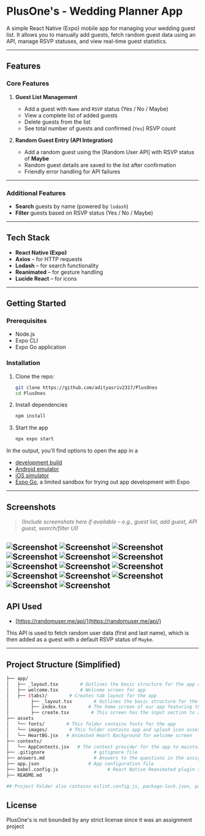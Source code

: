 # PlusOne's - Wedding Planner App

A simple React Native (Expo) mobile app for managing your wedding guest list. It allows you to manually add guests, fetch random guest data using an API, manage RSVP statuses, and view real-time guest statistics.

---

## Features

### Core Features

1. **Guest List Management**

   - Add a guest with `Name` and `RSVP` status (Yes / No / Maybe)
   - View a complete list of added guests
   - Delete guests from the list
   - See total number of guests and confirmed (`Yes`) RSVP count

2. **Random Guest Entry (API Integration)**
   - Add a random guest using the [Random User API] with RSVP status of **Maybe**
   - Random guest details are saved to the list after confirmation
   - Friendly error handling for API failures

---

### Additional Features

- **Search** guests by name (powered by `lodash`)
- **Filter** guests based on RSVP status (Yes / No / Maybe)

---

## Tech Stack

- **React Native (Expo)**
- **Axios** – for HTTP requests
- **Lodash** – for search functionality
- **Reanimated** – for gesture handling
- **Lucide React** – for icons

---

## Getting Started

### Prerequisites

- Node.js
- Expo CLI
- Expo Go application

### Installation

1. Clone the repo:

   ```bash
   git clone https://github.com/adityasriv2317/PlusOnes
   cd PlusOnes
   ```

2. Install dependencies

   ```bash
   npm install
   ```

3. Start the app

   ```bash
   npx expo start
   ```

In the output, you'll find options to open the app in a

- [development build](https://docs.expo.dev/develop/development-builds/introduction/)
- [Android emulator](https://docs.expo.dev/workflow/android-studio-emulator/)
- [iOS simulator](https://docs.expo.dev/workflow/ios-simulator/)
- [Expo Go](https://expo.dev/go), a limited sandbox for trying out app development with Expo

---

## Screenshots

> _(Include screenshots here if available – e.g., guest list, add guest, API guest, search/filter UI)_

![Screenshot](./assets/screenshots/ss%20(1).png.png)
![Screenshot](./assets/screenshots/ss%20(2).png.png)
![Screenshot](./assets/screenshots/ss%20(3).png.png)
![Screenshot](./assets/screenshots/ss%20(4).png.png)
![Screenshot](./assets/screenshots/ss%20(5).png.png)
![Screenshot](./assets/screenshots/ss%20(6).png.png)
![Screenshot](./assets/screenshots/ss%20(7).png.png)
![Screenshot](./assets/screenshots/ss%20(8).png.png)
![Screenshot](./assets/screenshots/ss%20(9).png.png)
![Screenshot](./assets/screenshots/ss%20(10).png.png)
![Screenshot](./assets/screenshots/ss%20(11).png.png)
![Screenshot](./assets/screenshots/ss%20(12).png.png)
![Screenshot](./assets/screenshots/ss%20(13).png.png)
![Screenshot](./assets/screenshots/ss%20(14).png.png)
---

## API Used

- [https://randomuser.me/api/](https://randomuser.me/api/)

This API is used to fetch random user data (first and last name), which is then added as a guest with a default RSVP status of `Maybe`.

---

## Project Structure (Simplified)

```bash
├── app/
│   ├── _layout.tsx        # Outlines the basic structure for the app and setting up tab navigation
│   ├── welcome.tsx        # Welcome screen for app
│   ├── (tabs)/        # Creates tab layout for the app
│        ├── _layout.tsx        # Outlines the basic structure for the app and setting up tab navigation
│        ├── index.tsx        # The home screen of our app featuring the guest lists, stats, search and filer features and delete buttons
│        ├── create.tsx        # This screen has the input section to add new gust to the list by entering their name and RSVP status and the feature to add a random guest using the API
├── assets
│   └── fonts/        # This folder contains fonts for the app
│   └── images/        # This folder contains app and splash icon assets
│   └── HeartBG.jsx   # Animated Heart Background for welcome screen
├── contexts/
│   └── AppContexts.jsx   # The context provider for the app to maintain the data all over the app
├── .gitignore                  # gitignore file
├── answers.md                  # Answers to the questions in the assignment document
├── app.json                  # App configuration file
├── babel.config.js                  # React Native Reanimated plugin setup
├── README.md

## Project Folder also contains eslint.config.js, package-lock.json, package.json, tsconfig.json
```

## License

PlusOne's is not bounded by any strict license since it was an assignment project
